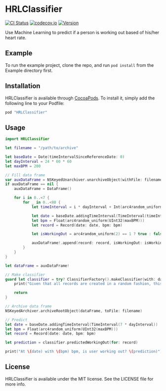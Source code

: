 # HRLClassifier

[![CI Status](https://travis-ci.org/HeartRateLearning/HRLClassifier.svg?branch=master)](https://travis-ci.org/HeartRateLearning/HRLClassifier)
[![codecov.io](https://codecov.io/github/HeartRateLearning/HRLClassifier/coverage.svg?branch=master)](https://codecov.io/github/HeartRateLearning/HRLClassifier?branch=master)
[![Version](https://img.shields.io/cocoapods/v/HRLClassifier.svg?style=flat)](http://cocoapods.org/pods/HRLClassifier)

Use Machine Learning to predict if a person is working out based of his/her heart rate.

## Example

To run the example project, clone the repo, and run `pod install` from the Example directory first.

## Installation

HRLClassifier is available through [CocoaPods](http://cocoapods.org). To install
it, simply add the following line to your Podfile:

```ruby
pod "HRLClassifier"
```

## Usage

```swift
import HRLClassifier

let filename = "/path/to/archive"

let baseDate = Date(timeIntervalSinceReferenceDate: 0)
let dayInterval = 24 * 60 * 60
let maxBPM = 200

// Fill data frame
var auxDataFrame = NSKeyedUnarchiver.unarchiveObject(withFile: filename) as? DataFrame
if auxDataFrame == nil {
    auxDataFrame = DataFrame()

    for i in 0..<7 {
        for _ in 0..<80 {
            let timeInterval = i * dayInterval + Int(arc4random_uniform(UInt32(dayInterval)))

            let date = baseDate.addingTimeInterval(TimeInterval(timeInterval))
            let bpm = Float(arc4random_uniform(UInt32(maxBPM)))
            let record = Record(date: date, bpm: bpm)

            let isWorkingOut = arc4random_uniform(2) == 1 ? true : false

            auxDataFrame!.append(record: record, isWorkingOut: isWorkingOut)
        }
    }
}

let dataFrame = auxDataFrame!

// Make classifier
guard let classifier = try? ClassifierFactory().makeClassifier(with: dataFrame) else {
    print("Given that all records are created in a random fashion, this is expected")

    return
}

// Archive data frame
NSKeyedArchiver.archiveRootObject(dataFrame, toFile: filename)

// Predict
let date = baseDate.addingTimeInterval(TimeInterval(7 * dayInterval))
let bpm = Float(arc4random_uniform(UInt32(maxBPM)))
let record = Record(date: date, bpm: bpm)

let prediction = classifier.predictedWorkingOut(for: record)

print("At \(date) with \(bpm) bpm, is user working out? \(prediction)")
```

## License

HRLClassifier is available under the MIT license. See the LICENSE file for more info.
